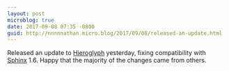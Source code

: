 ```yaml
---
layout: post
microblog: true
date: 2017-09-08 07:35 -0800
guid: http://nnnnnathan.micro.blog/2017/09/08/released-an-update.html
---
```

Released an update to [Hieroglyph](http://hieroglyph.io) yesterday, fixing compatibility with [Sphinx](http://sphinx-doc.org) 1.6. Happy that the majority of the changes came from others. 
